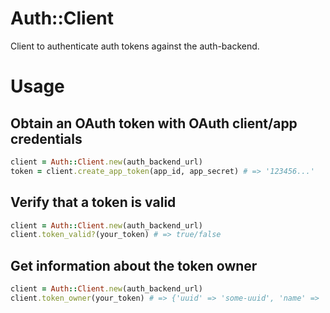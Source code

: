 # Auth::Client

Client to authenticate auth tokens against the auth-backend.

# Usage

## Obtain an OAuth token with OAuth client/app credentials

```ruby
client = Auth::Client.new(auth_backend_url)
token = client.create_app_token(app_id, app_secret) # => '123456...'
```

## Verify that a token is valid

```ruby
client = Auth::Client.new(auth_backend_url)
client.token_valid?(your_token) # => true/false
```

## Get information about the token owner

```ruby
client = Auth::Client.new(auth_backend_url)
client.token_owner(your_token) # => {'uuid' => 'some-uuid', 'name' => 'John', 'email' => 'john@example.com'}
```
